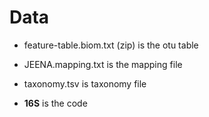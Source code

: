 # Data
* feature-table.biom.txt (zip) is the otu table
* JEENA.mapping.txt is the mapping file
* taxonomy.tsv is taxonomy file

* **16S** is the code
